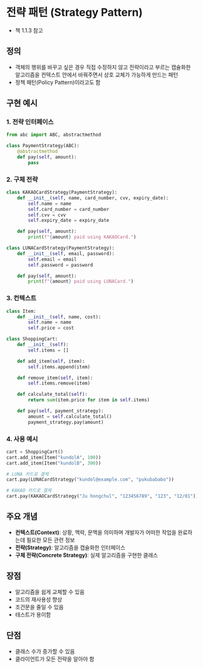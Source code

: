 # 전략 패턴 (Strategy Pattern)  
- 책 1.1.3 참고

## 정의
- 객체의 행위를 바꾸고 싶은 경우 직접 수정하지 않고 전략이라고 부르는 캡슐화한 알고리즘을 컨텍스트 안에서 바꿔주면서 상호 교체가 가능하게 만드는 패턴
- 정책 패턴(Policy Pattern)이라고도 함

## 구현 예시

### 1. 전략 인터페이스
```python
from abc import ABC, abstractmethod

class PaymentStrategy(ABC):
    @abstractmethod
    def pay(self, amount):
        pass
```

### 2. 구체 전략
```python
class KAKAOCardStrategy(PaymentStrategy):
    def __init__(self, name, card_number, cvv, expiry_date):
        self.name = name
        self.card_number = card_number
        self.cvv = cvv
        self.expiry_date = expiry_date

    def pay(self, amount):
        print(f"{amount} paid using KAKAOCard.")

class LUNACardStrategy(PaymentStrategy):
    def __init__(self, email, password):
        self.email = email
        self.password = password

    def pay(self, amount):
        print(f"{amount} paid using LUNACard.")
```

### 3. 컨텍스트
```python
class Item:
    def __init__(self, name, cost):
        self.name = name
        self.price = cost

class ShoppingCart:
    def __init__(self):
        self.items = []

    def add_item(self, item):
        self.items.append(item)

    def remove_item(self, item):
        self.items.remove(item)

    def calculate_total(self):
        return sum(item.price for item in self.items)

    def pay(self, payment_strategy):
        amount = self.calculate_total()
        payment_strategy.pay(amount)
```

### 4. 사용 예시
```python
cart = ShoppingCart()
cart.add_item(Item("kundolA", 100))
cart.add_item(Item("kundolB", 300))

# LUNA 카드로 결제
cart.pay(LUNACardStrategy("kundol@example.com", "pukubababo"))

# KAKAO 카드로 결제
cart.pay(KAKAOCardStrategy("Ju hongchul", "123456789", "123", "12/01"))
```

## 주요 개념
- **컨텍스트(Context)**: 상황, 맥락, 문맥을 의미하며 개발자가 어떠한 작업을 완료하는데 필요한 모든 관련 정보
- **전략(Strategy)**: 알고리즘을 캡슐화한 인터페이스
- **구체 전략(Concrete Strategy)**: 실제 알고리즘을 구현한 클래스

## 장점
- 알고리즘을 쉽게 교체할 수 있음
- 코드의 재사용성 향상
- 조건문을 줄일 수 있음
- 테스트가 용이함

## 단점
- 클래스 수가 증가할 수 있음
- 클라이언트가 모든 전략을 알아야 함